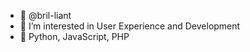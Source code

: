 - 👋 @bril-liant
- 👀 I’m interested in User Experience and Development
- 🌱 Python, JavaScript, PHP

<!---
bril-liant/bril-liant is a ✨ special ✨ repository because its `README.md` (this file) appears on your GitHub profile.
You can click the Preview link to take a look at your changes.
--->
